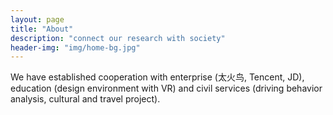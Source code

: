 ```yaml
---
layout: page
title: "About"
description: "connect our research with society"
header-img: "img/home-bg.jpg"
---
```


We have established cooperation with enterprise (太火鸟, Tencent, JD), education (design environment with VR) and civil services (driving behavior analysis, cultural and travel project).
	
